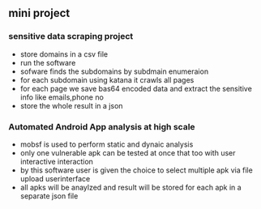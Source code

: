## mini project
### sensitive data scraping project
- store domains in a csv file
- run the software
- sofware finds the subdomains by subdmain enumeraion
- for each subdomain using katana it crawls all pages
- for each page we save bas64 encoded data and extract the sensitive info like emails,phone no
- store the whole result in a json
### Automated Android App analysis at high scale
- mobsf is used to perform static and dynaic analysis
- only one vulnerable apk can be tested at once that too with user interactive interaction
- by this software user is given the choice to select multiple apk via file upload userinterface
- all apks will be anaylzed and result will be stored for each apk in a separate json file
